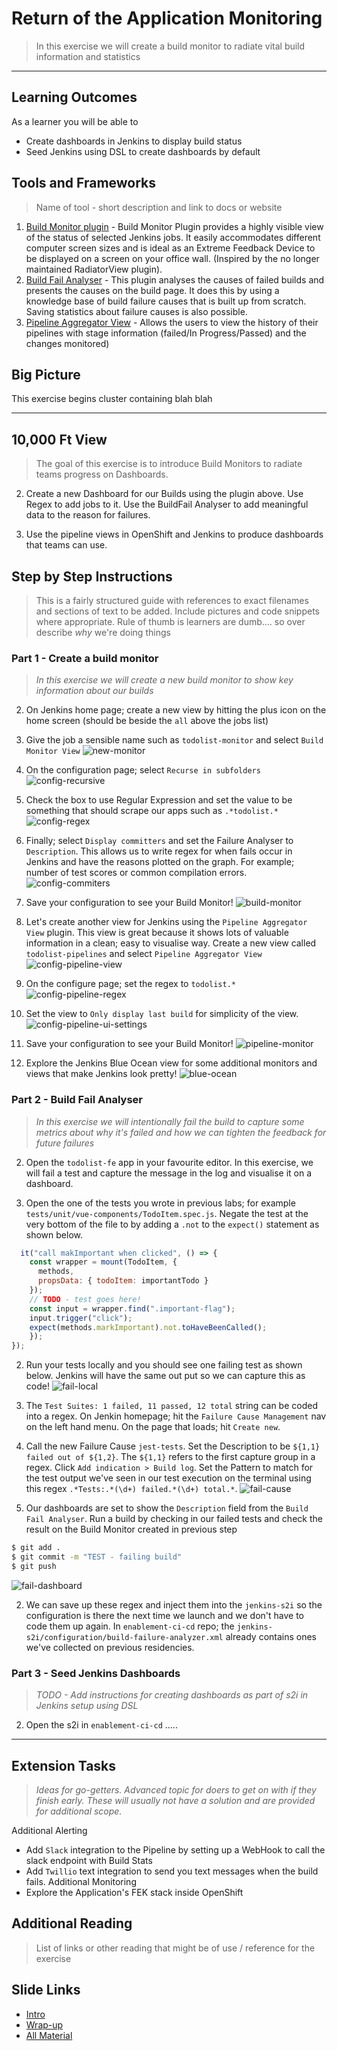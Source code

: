# Return of the Application Monitoring

> In this exercise we will create a build monitor to radiate vital build information and statistics
_____

## Learning Outcomes
As a learner you will be able to
- Create dashboards in Jenkins to display build status
- Seed Jenkins using DSL to create dashboards by default

## Tools and Frameworks
> Name of tool - short description and link to docs or website

1. [Build Monitor plugin](https://wiki.jenkins.io/display/JENKINS/Build+Monitor+Plugin) - Build Monitor Plugin provides a highly visible view of the status of selected Jenkins jobs. It easily accommodates different computer screen sizes and is ideal as an Extreme Feedback Device to be displayed on a screen on your office wall. (Inspired by the no longer maintained RadiatorView plugin).
1. [Build Fail Analyser](https://wiki.jenkins.io/display/JENKINS/Build+Failure+Analyzer) - This plugin analyses the causes of failed builds and presents the causes on the build page. It does this by using a knowledge base of build failure causes that is built up from scratch. Saving statistics about failure causes is also possible.
1. [Pipeline Aggregator View](https://wiki.jenkins.io/display/JENKINS/Pipeline+Aggregator+View) - Allows the users to view the history of their pipelines with stage information (failed/In Progress/Passed) and the changes monitored)

## Big Picture
This exercise begins cluster containing blah blah

_____

## 10,000 Ft View
> The goal of this exercise is to introduce Build Monitors to radiate teams progress on Dashboards.

2. Create a new Dashboard for our Builds using the plugin above. Use Regex to add jobs to it. Use the BuildFail Analyser to add meaningful data to the reason for failures.

2. Use the pipeline views in OpenShift and Jenkins to produce dashboards that teams can use. 

## Step by Step Instructions
> This is a fairly structured guide with references to exact filenames and sections of text to be added. Include pictures and code snippets where appropriate. Rule of thumb is learners are dumb.... so over describe _why_ we're doing things

### Part 1 - Create a build monitor
> _In this exercise we will create a new build monitor to show key information about our builds_

2. On Jenkins home page; create a new view by hitting the plus icon on the home screen (should be beside the `all` above the jobs list)

2. Give the job a sensible name such as `todolist-monitor` and select `Build Monitor View` 
![new-monitor](../images/exercise6/new-monitor.png)

2. On the configuration page; select `Recurse in subfolders`
![config-recursive](../images/exercise6/config-recursive.png)

2. Check the box to use Regular Expression and set the value to be something that should scrape our apps such as `.*todolist.*` 
![config-regex](../images/exercise6/config-regex.png)

2. Finally; select `Display committers` and set the Failure Analyser to `Description`. This allows us to write regex for when fails occur in Jenkins and have the reasons plotted on the graph. For example; number of test scores or common compilation errors. 
![config-commiters](../images/exercise6/config-commiters.png)

2. Save your configuration to see your Build Monitor! 
![build-monitor](../images/exercise6/build-monitor.png)

2. Let's create another view for Jenkins using the `Pipeline Aggregator View` plugin. This view is great because it shows lots of valuable information in a clean; easy to visualise way. Create a new view called `todolist-pipelines` and select `Pipeline Aggregator View`
![config-pipeline-view](../images/exercise6/config-pipeline-view.png)

2. On the configure page; set the regex to `todolist.*`
![config-pipeline-regex](../images/exercise6/config-pipeline-regex.png)

2. Set the view to `Only display last build` for simplicity of the view.
![config-pipeline-ui-settings](../images/exercise6/config-pipeline-ui-settings.png)

2. Save your configuration to see your Build Monitor! 
![pipeline-monitor](../images/exercise6/pipeline-monitor.png)

2. Explore the Jenkins Blue Ocean view for some additional monitors and views that make Jenkins look pretty!
![blue-ocean](../images/exercise6/blue-ocean.png)

### Part 2 - Build Fail Analyser
> _In this exercise we will intentionally fail the build to capture some metrics about why it's failed and how we can tighten the feedback for future failures_

2. Open the `todolist-fe` app in your favourite editor. In this exercise, we will fail a test and capture the message in the log and visualise it on a dashboard.

2. Open the one of the tests you wrote in previous labs; for example `tests/unit/vue-components/TodoItem.spec.js`. Negate the test at the very bottom of the file to by adding a `.not` to the `expect()` statement as shown below.
```javascript
  it("call makImportant when clicked", () => {
    const wrapper = mount(TodoItem, {
      methods,
      propsData: { todoItem: importantTodo }
    });
    // TODO - test goes here!
    const input = wrapper.find(".important-flag");
    input.trigger("click");
    expect(methods.markImportant).not.toHaveBeenCalled();
    });
});
```

2. Run your tests locally and you should see one failing test as shown below. Jenkins will have the same out put so we can capture this as code!
![fail-local](../images/exercise6/fail-local.png)

2. The `Test Suites: 1 failed, 11 passed, 12 total` string can be coded into a regex. On Jenkin homepage; hit the `Failure Cause Management` nav on the left hand menu. On the page that loads; hit `Create new`.

2. Call the new Failure Cause `jest-tests`. Set the Description to be `${1,1} failed out of ${1,2}`. The `${1,1}` refers to the first capture group in a regex. Click `Add indication > Build log`. Set the Pattern to match for the test output we've seen in our test execution on the terminal using this regex `.*Tests:.*(\d+) failed.*(\d+) total.*`. 
![fail-cause](../images/exercise6/fail-cause.png)

2. Our dashboards are set to show the `Description` field from the `Build Fail Analyser`. Run a build by checking in our failed tests and check the result on the Build Monitor created in previous step
```bash
$ git add .
$ git commit -m "TEST - failing build"
$ git push
```
![fail-dashboard](../images/exercise6/fail-dashboard.png)

2. We can save up these regex and inject them into the `jenkins-s2i` so the configuration is there the next time we launch and we don't have to code them up again. In `enablement-ci-cd` repo; the `jenkins-s2i/configuration/build-failure-analyzer.xml` already contains ones we've collected on previous residencies.

### Part 3 - Seed Jenkins Dashboards
> _TODO - Add instructions for creating dashboards as part of s2i in Jenkins setup using DSL_

2. Open the s2i in `enablement-ci-cd` .....

_____

## Extension Tasks
> _Ideas for go-getters. Advanced topic for doers to get on with if they finish early. These will usually not have a solution and are provided for additional scope._

Additional Alerting
 - Add `Slack` integration to the Pipeline by setting up a WebHook to call the slack endpoint with Build Stats
 - Add `Twillio` text integration to send you text messages when the build fails.
Additional Monitoring
 - Explore the Application's FEK stack inside OpenShift

## Additional Reading
> List of links or other reading that might be of use / reference for the exercise

## Slide Links

- [Intro](https://docs.google.com/presentation/d/1nfv1f04HkvN6ruOZ5JRMnHsSfDClyMNOhXxcC7WsSr4/)
- [Wrap-up](https://docs.google.com/presentation/d/1-HI9Wd5WWlzaMWmFpBEclqdyt9pFumaVbfOUrkfYKY0/)
- [All Material](https://drive.google.com/drive/folders/1Lx0OotWjisugCY11Ef0dF7EZXMIPoXOO)